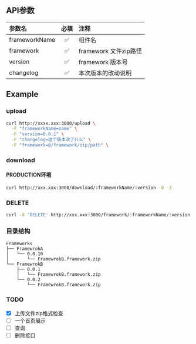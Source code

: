 ## API参数


| 参数名        |    必填 | 注释                         |
|:--------------|:--------------:|:-----------------------------|
| frameworkName |       ✅        | 组件名                       |
| framework     |       ✅        | framework 文件zip路径        |
| version       |       ✅        | framework 版本号             |
| changelog     |       ✅        | 本次版本的改动说明           |



## Example

### upload

```bash
curl http://xxxx.xxx:3000/upload \
  -F "frameworkName=name" \
  -F "version=0.0.1" \
  -F "changelog=这个版本改了什么" \
  -F "framework=@/framework/zip/path" \
```

### download

#### PRODUCTION环境
```bash
curl http://xxx.xxx:3000/download/:frameworkName/:version -O -J
```

### DELETE

```bash
curl -X 'DELETE' http://xxx.xxx:3000/framework/:frameworkName/:version -O -J
```


### 目录结构

```
Frameworks
├── FramewrokA
│   └── 0.0.10
│       └── FramewrokB.framework.zip
└── FramewrokB
    ├── 0.0.1
    │   └── FramewrokB.framework.zip
    └── 0.0.2
        └── FramewrokB.framework.zip
```


### TODO

- [x] 上传文件zip格式检查
- [ ] 一个首页展示
- [ ] 查询
- [ ] 删除接口

